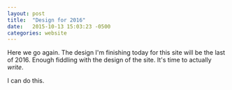 ```yaml
---
layout: post
title:  "Design for 2016"
date:   2015-10-13 15:03:23 -0500
categories: website
---
```

Here we go again. The design I'm finishing today for this site will be the last of 2016. Enough fiddling with the design of the site. It's time to actually _write_. 

I can do this.
